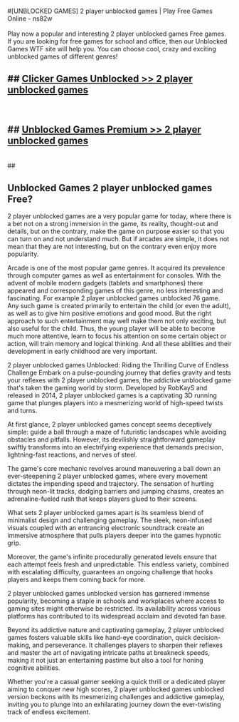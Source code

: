 #[UNBLOCKED GAMES] 2 player unblocked games | Play Free Games Online - ns82w <br>
<br>
Play now a popular and interesting 2 player unblocked games Free games. If you are looking for free games for school and office, then our Unblocked Games WTF site will help you. You can choose cool, crazy and exciting unblocked games of different genres!


## ##  [Clicker Games Unblocked >> 2 player unblocked games](http://freeplayer.one?title=2_player_unblocked_games&ref=22)
  <br>

##  ## [Unblocked Games Premium >> 2 player unblocked games](http://freeplayer.one?title=2_player_unblocked_games&ref=22)
  <br>
  ##



## Unblocked Games 2 player unblocked games Free?

2 player unblocked games are a very popular game for today, where there is a bet not on a strong immersion in the game, its reality, thought-out and details, but on the contrary, make the game on purpose easier so that you can turn on and not understand much. But if arcades are simple, it does not mean that they are not interesting, but on the contrary even enjoy more popularity.

Arcade is one of the most popular game genres. It acquired its prevalence through computer games as well as entertainment for consoles. With the advent of mobile modern gadgets (tablets and smartphones) there appeared and corresponding games of this genre, no less interesting and fascinating. For example 2 player unblocked games unblocked 76 game. Any such game is created primarily to entertain the child (or even the adult), as well as to give him positive emotions and good mood. But the right approach to such entertainment may well make them not only exciting, but also useful for the child. Thus, the young player will be able to become much more attentive, learn to focus his attention on some certain object or action, will train memory and logical thinking. And all these abilities and their development in early childhood are very important.

2 player unblocked games Unblocked: Riding the Thrilling Curve of Endless Challenge
Embark on a pulse-pounding journey that defies gravity and tests your reflexes with 2 player unblocked games, the addictive unblocked game that's taken the gaming world by storm. Developed by RobKayS and released in 2014, 2 player unblocked games is a captivating 3D running game that plunges players into a mesmerizing world of high-speed twists and turns.

At first glance, 2 player unblocked games concept seems deceptively simple: guide a ball through a maze of futuristic landscapes while avoiding obstacles and pitfalls. However, its devilishly straightforward gameplay swiftly transforms into an electrifying experience that demands precision, lightning-fast reactions, and nerves of steel.

The game's core mechanic revolves around maneuvering a ball down an ever-steepening 2 player unblocked games, where every movement dictates the impending speed and trajectory. The sensation of hurtling through neon-lit tracks, dodging barriers and jumping chasms, creates an adrenaline-fueled rush that keeps players glued to their screens.

What sets 2 player unblocked games apart is its seamless blend of minimalist design and challenging gameplay. The sleek, neon-infused visuals coupled with an entrancing electronic soundtrack create an immersive atmosphere that pulls players deeper into the games hypnotic grip.

Moreover, the game's infinite procedurally generated levels ensure that each attempt feels fresh and unpredictable. This endless variety, combined with escalating difficulty, guarantees an ongoing challenge that hooks players and keeps them coming back for more.

2 player unblocked games unblocked version has garnered immense popularity, becoming a staple in schools and workplaces where access to gaming sites might otherwise be restricted. Its availability across various platforms has contributed to its widespread acclaim and devoted fan base.

Beyond its addictive nature and captivating gameplay, 2 player unblocked games fosters valuable skills like hand-eye coordination, quick decision-making, and perseverance. It challenges players to sharpen their reflexes and master the art of navigating intricate paths at breakneck speeds, making it not just an entertaining pastime but also a tool for honing cognitive abilities.

Whether you're a casual gamer seeking a quick thrill or a dedicated player aiming to conquer new high scores, 2 player unblocked games unblocked version beckons with its mesmerizing challenges and addictive gameplay, inviting you to plunge into an exhilarating journey down the ever-twisting track of endless excitement.